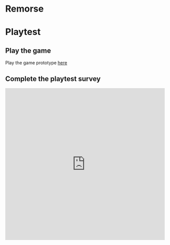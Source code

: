 # Remorse

# Playtest

## Play the game

Play the game prototype [here](Prototype/TwineGamePrototype.html)

## Complete the playtest survey
<iframe width="640px" height= "480px" src= "https://forms.office.com/Pages/ResponsePage.aspx?id=FRGudvwe8kqlNuKyRDrxoNPRkApxrkpNvxnLFMX6_zFUNzhGNTNaMVdNMEdCTlc4TllFNlNIT1ZFRi4u&embed=true" frameborder= "0" marginwidth= "0" marginheight= "0" style= "border: none; max-width:100%; max-height:100vh" allowfullscreen webkitallowfullscreen mozallowfullscreen msallowfullscreen> </iframe>
